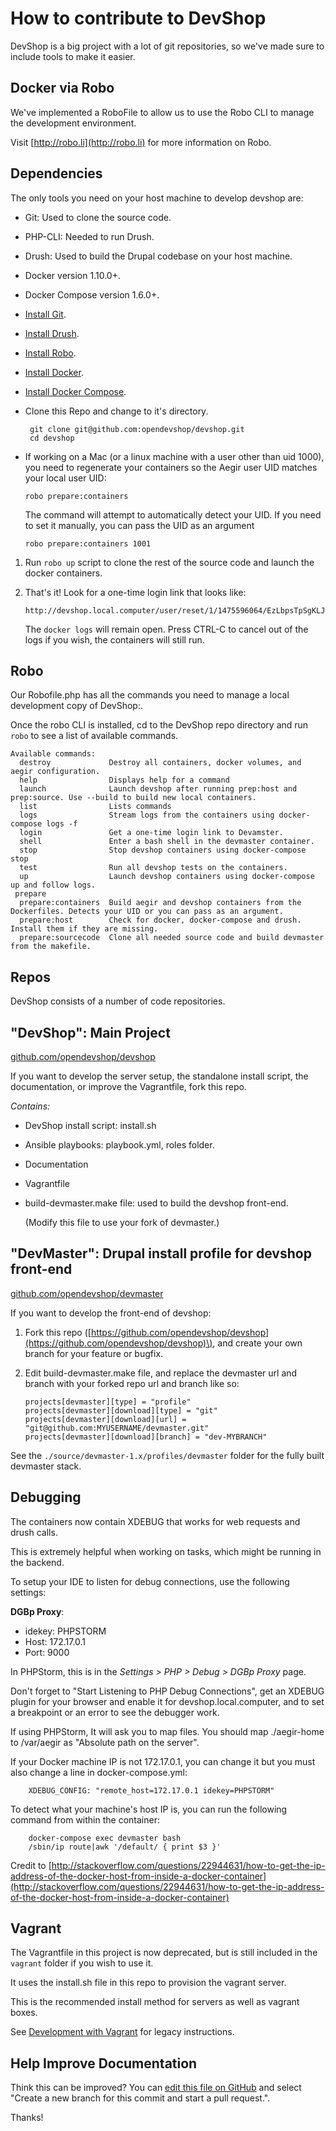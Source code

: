 # How to contribute to DevShop

DevShop is a big project with a lot of git repositories, so we've made sure to include tools to make it easier.

## Docker via Robo

We've implemented a RoboFile to allow us to use the Robo CLI to manage the development environment.

Visit [http://robo.li](http://robo.li) for more information on Robo.

## Dependencies

The only tools you need on your host machine to develop devshop are:

* Git: Used to clone the source code.
* PHP-CLI: Needed to run Drush.
* Drush: Used to build the Drupal codebase on your host machine.
* Docker version 1.10.0+.
* Docker Compose version 1.6.0+.
* [Install Git](https://git-scm.com/book/en/v2/Getting-Started-Installing-Git).
* [Install Drush](http://docs.drush.org/en/master/install/).
* [Install Robo](http://robo.li/).
* [Install Docker](https://docs.docker.com/engine/installation/).
* [Install Docker Compose](https://github.com/docker/compose/releases).
* Clone this Repo and change to it's directory.

  ```text
   git clone git@github.com:opendevshop/devshop.git
   cd devshop
  ```

* If working on a Mac \(or a linux machine with a user other than uid 1000\), you need to regenerate your containers so the Aegir user UID matches your local user UID:

  ```text
  robo prepare:containers
  ```

  The command will attempt to automatically detect your UID. If you need to set it manually, you can pass the UID as an argument

  ```text
  robo prepare:containers 1001
  ```

1. Run `robo up` script to clone the rest of the source code and launch the docker containers.
2. That's it! Look for a one-time login link that looks like:

   ```text
   http://devshop.local.computer/user/reset/1/1475596064/EzLbpsTpSgKLJl7GmO0
   ```

   The `docker logs` will remain open. Press CTRL-C to cancel out of the logs if you wish, the containers will still run.

## Robo

Our Robofile.php has all the commands you need to manage a local development copy of DevShop:.

Once the robo CLI is installed, cd to the DevShop repo directory and run `robo` to see a list of available commands.

```text
Available commands:
  destroy             Destroy all containers, docker volumes, and aegir configuration.
  help                Displays help for a command
  launch              Launch devshop after running prep:host and prep:source. Use --build to build new local containers.
  list                Lists commands
  logs                Stream logs from the containers using docker-compose logs -f
  login               Get a one-time login link to Devamster.
  shell               Enter a bash shell in the devmaster container.
  stop                Stop devshop containers using docker-compose stop
  test                Run all devshop tests on the containers.
  up                  Launch devshop containers using docker-compose up and follow logs.
 prepare
  prepare:containers  Build aegir and devshop containers from the Dockerfiles. Detects your UID or you can pass as an argument.
  prepare:host        Check for docker, docker-compose and drush. Install them if they are missing.
  prepare:sourcecode  Clone all needed source code and build devmaster from the makefile.
```

## Repos

DevShop consists of a number of code repositories.

## "DevShop": Main Project

[github.com/opendevshop/devshop](http://github.com/opendevshop/devshop)

If you want to develop the server setup, the standalone install script, the documentation, or improve the Vagrantfile, fork this repo.

_Contains:_

* DevShop install script: install.sh
* Ansible playbooks: playbook.yml, roles folder.
* Documentation
* Vagrantfile 
* build-devmaster.make file: used to build the devshop front-end.

  \(Modify this file to use your fork of devmaster.\)

## "DevMaster": Drupal install profile for devshop front-end

[github.com/opendevshop/devmaster](http://github.com/opendevshop/devmaster)

If you want to develop the front-end of devshop:

1. Fork this repo \([https://github.com/opendevshop/devshop](https://github.com/opendevshop/devshop)\), and create your own branch for your feature or bugfix.
2. Edit build-devmaster.make file, and replace the devmaster url and branch with your forked repo url and branch like so:

   ```text
   projects[devmaster][type] = "profile"
   projects[devmaster][download][type] = "git"
   projects[devmaster][download][url] = "git@github.com:MYUSERNAME/devmaster.git"
   projects[devmaster][download][branch] = "dev-MYBRANCH"
   ```

See the `./source/devmaster-1.x/profiles/devmaster` folder for the fully built devmaster stack.

## Debugging

The containers now contain XDEBUG that works for web requests and drush calls.

This is extremely helpful when working on tasks, which might be running in the backend.

To setup your IDE to listen for debug connections, use the following settings:

**DGBp Proxy**:

* idekey: PHPSTORM
* Host: 172.17.0.1
* Port: 9000

In PHPStorm, this is in the _Settings &gt; PHP &gt; Debug &gt; DGBp Proxy_ page.

Don't forget to "Start Listening to PHP Debug Connections", get an XDEBUG plugin for your browser and enable it for devshop.local.computer, and to set a breakpoint or an error to see the debugger work.

If using PHPStorm, It will ask you to map files. You should map ./aegir-home to /var/aegir as "Absolute path on the server".

If your Docker machine IP is not 172.17.0.1, you can change it but you must also change a line in docker-compose.yml:

```text
    XDEBUG_CONFIG: "remote_host=172.17.0.1 idekey=PHPSTORM"
```

To detect what your machine's host IP is, you can run the following command from within the container:

```text
    docker-compose exec devmaster bash
    /sbin/ip route|awk '/default/ { print $3 }'
```

Credit to [http://stackoverflow.com/questions/22944631/how-to-get-the-ip-address-of-the-docker-host-from-inside-a-docker-container](http://stackoverflow.com/questions/22944631/how-to-get-the-ip-address-of-the-docker-host-from-inside-a-docker-container)

## Vagrant

The Vagrantfile in this project is now deprecated, but is still included in the `vagrant` folder if you wish to use it.

It uses the install.sh file in this repo to provision the vagrant server.

This is the recommended install method for servers as well as vagrant boxes.

See [Development with Vagrant](https://github.com/opendevshop/documentation/tree/533364047546c8a893bb1cb43640441dddce5adc/development-vagrant.md) for legacy instructions.

## Help Improve Documentation

Think this can be improved? You can [edit this file on GitHub](https://github.com/opendevshop/devshop/edit/0.x/README.vagrant.md) and select "Create a new branch for this commit and start a pull request.".

Thanks!


